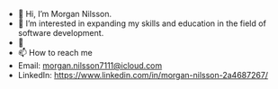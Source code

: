 - 👋 Hi, I’m Morgan Nilsson.
- 👀 I’m interested in expanding my skills and education in the field of software development.
- 🌱 
- 📫 How to reach me
-   Email: morgan.nilsson7111@icloud.com
-   LinkedIn: https://www.linkedin.com/in/morgan-nilsson-2a4687267/

<!---
Mnilsson183/Mnilsson183 is a ✨ special ✨ repository because its `README.md` (this file) appears on your GitHub profile.
You can click the Preview link to take a look at your changes.
--->
